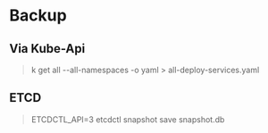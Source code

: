 # Backup

## Via Kube-Api
> k get all --all-namespaces -o yaml > all-deploy-services.yaml
 
## ETCD
> ETCDCTL_API=3 etcdctl snapshot save snapshot.db